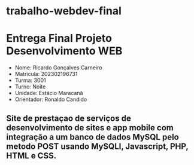 # trabalho-webdev-final
# Entrega Final Projeto Desenvolvimento WEB

- Nome: Ricardo Gonçalves Carneiro
- Matricula: 202302196731
- Turma: 3001
- Turno: Noite
- Unidade: Estácio Maracanã
- Orientador: Ronaldo Candido

## Site de prestaçao de serviços de desenvolvimento de sites e app mobile com integração a um banco de dados MySQL pelo metodo POST usando MySQLI, Javascript, PHP, HTML e CSS.
